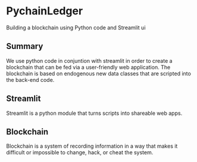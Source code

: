 # PychainLedger
Building a blockchain using Python code and Streamlit ui

## Summary
We use python code in conjuntion with streamlit in order to create a blockchain that can be fed via a user-friendly web application. The blockchain is based on endogenous new data classes that are scripted into the back-end code.

## Streamlit
Streamlit is a python module that turns scripts into shareable web apps.

## Blockchain
Blockchain is a system of recording information in a way that makes it difficult or impossible to change, hack, or cheat the system.

